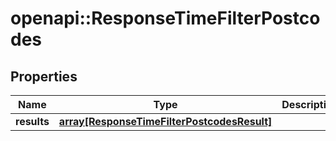 # openapi::ResponseTimeFilterPostcodes

## Properties
Name | Type | Description | Notes
------------ | ------------- | ------------- | -------------
**results** | [**array[ResponseTimeFilterPostcodesResult]**](ResponseTimeFilterPostcodesResult.md) |  | 


